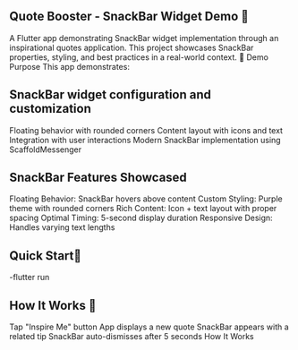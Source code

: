 ## Quote Booster - SnackBar Widget Demo 📱
A Flutter app demonstrating SnackBar widget implementation through an inspirational quotes application. This project showcases SnackBar properties, styling, and best practices in a real-world context.
🎯 Demo Purpose
This app demonstrates:

 ## SnackBar widget configuration and customization
Floating behavior with rounded corners
Content layout with icons and text
Integration with user interactions
Modern SnackBar implementation using ScaffoldMessenger

## SnackBar Features Showcased

Floating Behavior: SnackBar hovers above content
Custom Styling: Purple theme with rounded corners
Rich Content: Icon + text layout with proper spacing
Optimal Timing: 5-second display duration
Responsive Design: Handles varying text lengths

## Quick Start🚀
-flutter run


## How It Works 📱 

Tap "Inspire Me" button
App displays a new quote
SnackBar appears with a related tip
SnackBar auto-dismisses after 5 seconds  How It Works

